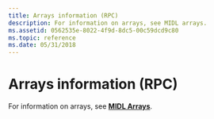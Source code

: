 ```yaml
---
title: Arrays information (RPC)
description: For information on arrays, see MIDL arrays.
ms.assetid: 0562535e-8022-4f9d-8dc5-00c59dcd9c80
ms.topic: reference
ms.date: 05/31/2018
---
```


# Arrays information (RPC)

For information on arrays, see [**MIDL Arrays**](/windows/desktop/Midl/midl-arrays).

 

 
